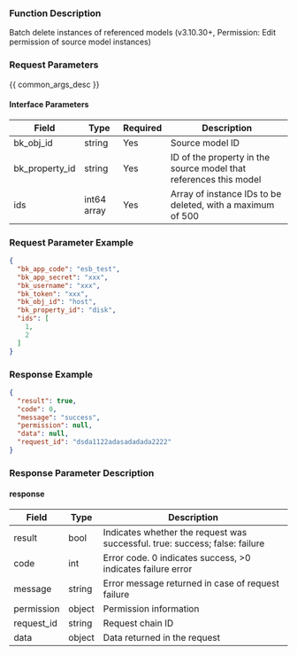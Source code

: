 ### Function Description

Batch delete instances of referenced models (v3.10.30+, Permission: Edit permission of source model instances)

### Request Parameters

{{ common_args_desc }}

#### Interface Parameters

| Field          | Type        | Required | Description                                                  |
| -------------- | ----------- | -------- | ------------------------------------------------------------ |
| bk_obj_id      | string      | Yes      | Source model ID                                              |
| bk_property_id | string      | Yes      | ID of the property in the source model that references this model |
| ids            | int64 array | Yes      | Array of instance IDs to be deleted, with a maximum of 500   |

### Request Parameter Example

```json
{
  "bk_app_code": "esb_test",
  "bk_app_secret": "xxx",
  "bk_username": "xxx",
  "bk_token": "xxx",
  "bk_obj_id": "host",
  "bk_property_id": "disk",
  "ids": [
    1,
    2
  ]
}
```

### Response Example

```json
{
  "result": true,
  "code": 0,
  "message": "success",
  "permission": null,
  "data": null,
  "request_id": "dsda1122adasadadada2222"
}
```

### Response Parameter Description

#### response

| Field       | Type   | Description                                                  |
| ---------- | ------ | ------------------------------------------------------------ |
| result     | bool   | Indicates whether the request was successful. true: success; false: failure |
| code       | int    | Error code. 0 indicates success, >0 indicates failure error  |
| message    | string | Error message returned in case of request failure            |
| permission | object | Permission information                                       |
| request_id | string | Request chain ID                                             |
| data       | object | Data returned in the request                                 |